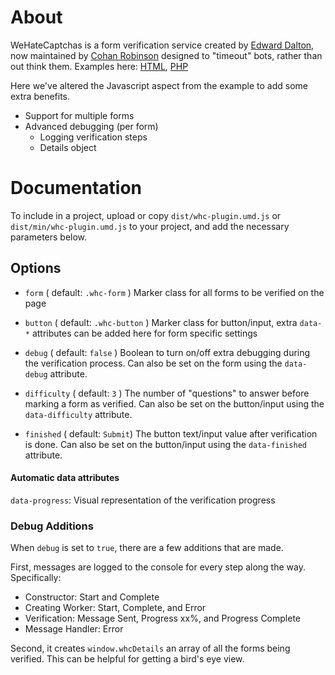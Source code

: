 # About

WeHateCaptchas is a form verification service created by [Edward Dalton](DaltonWebDev), now maintained by [Cohan Robinson](https://github.com/cohan) designed to "timeout" bots, rather than out think them. Examples here: [HTML](https://gist.github.com/cohan/baf91e94c3a82cdb66f7044520ab2789#file-wehatecaptchas-html), [PHP](https://gist.github.com/cohan/ed5345ec260d1c3a684857c5cf387ccf#file-wehatecaptchas-php)

Here we've altered the Javascript aspect from the example to add some extra benefits.

-   Support for multiple forms
-   Advanced debugging (per form)
    -   Logging verification steps
    -   Details object

# Documentation

To include in a project, upload or copy `dist/whc-plugin.umd.js` or `dist/min/whc-plugin.umd.js` to your project, and add the necessary parameters below.

## Options

-   `form` ( default: `.whc-form` ) Marker class for all forms to be verified on the page

-   `button` ( default: `.whc-button` ) Marker class for button/input, extra `data-*` attributes can be added here for form specific settings

-   `debug` ( default: `false` ) Boolean to turn on/off extra debugging during the verification process. Can also be set on the form using the `data-debug` attribute.

-   `difficulty` ( default: `3` ) The number of "questions" to answer before marking a form as verified. Can also be set on the button/input using the `data-difficulty` attribute.

-   `finished` ( default: `Submit`) The button text/input value after verification is done. Can also be set on the button/input using the `data-finished` attribute.

#### Automatic data attributes

`data-progress`: Visual representation of the verification progress

### Debug Additions

When `debug` is set to `true`, there are a few additions that are made.

First, messages are logged to the console for every step along the way. Specifically:

-   Constructor: Start and Complete
-   Creating Worker: Start, Complete, and Error
-   Verification: Message Sent, Progress xx%, and Progress Complete
-   Message Handler: Error

Second, it creates `window.whcDetails` an array of all the forms being verified. This can be helpful for getting a bird's eye view.
